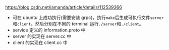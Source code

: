 https://blog.csdn.net/iamanda/article/details/112539366

- 可在 ubuntu 上成功执行(需要安装 grpc)，执行`make`后生成可执行文件`server`和`client`。然后分别在不同的 terminal 运行`./server`和`./client`。
- service 定义的 information.proto 中
- server 的实现在 server.cc 中
- client 的实现在 client.cc 中

